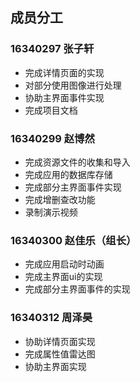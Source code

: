 ## 成员分工

### 16340297 张子轩
+ 完成详情页面的实现
+ 对部分使用图像进行处理
+ 协助主界面事件实现
+ 完成项目文档

### 16340299 赵博然
+ 完成资源文件的收集和导入
+ 完成应用的数据库存储
+ 完成部分主界面事件实现
+ 完成增删查改功能
+ 录制演示视频

### 16340300 赵佳乐（组长）
+ 完成应用启动时动画
+ 完成主界面ui的实现
+ 完成部分主界面事件的实现

### 16340312 周泽昊
+ 协助详情页面实现
+ 完成属性值雷达图
+ 协助主界面实现